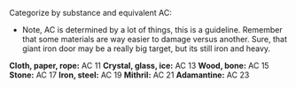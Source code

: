 Categorize by substance and equivalent AC:
-  Note, AC is determined by a lot of things, this is a guideline. Remember that some materials are way easier to damage versus another. Sure, that giant iron door may be a really big target, but its still iron and heavy.

**Cloth, paper, rope:** AC 11
**Crystal, glass, ice:** AC 13
**Wood, bone:** AC 15
**Stone:** AC 17
**Iron, steel:** AC 19
**Mithril:** AC 21
**Adamantine:** AC 23